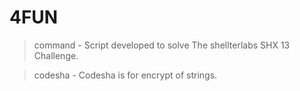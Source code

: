# 4FUN

> command - Script developed to solve The shellterlabs SHX 13 Challenge.

> codesha - Codesha is for encrypt of strings. 
